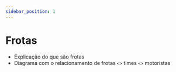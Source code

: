 ```yaml
---
sidebar_position: 1
---
```


# Frotas
- Explicação do que são frotas
- Diagrama com o relacionamento de frotas `<>` times `<>` motoristas